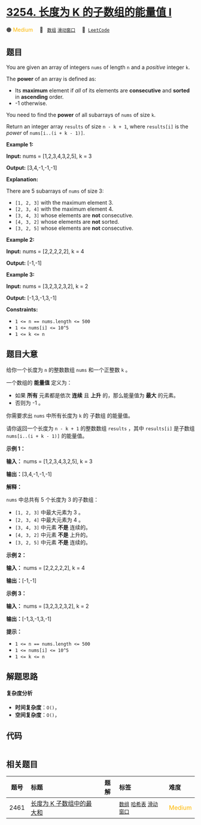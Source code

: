 # [3254. 长度为 K 的子数组的能量值 I](https://leetcode.com/problems/find-the-power-of-k-size-subarrays-i)

🟠 <font color=#ffb800>Medium</font>&emsp; 🔖&ensp; [`数组`](/tag/array.md) [`滑动窗口`](/tag/sliding-window.md)&emsp; 🔗&ensp;[`LeetCode`](https://leetcode.com/problems/find-the-power-of-k-size-subarrays-i)

## 题目

You are given an array of integers `nums` of length `n` and a _positive_
integer `k`.

The **power** of an array is defined as:

  * Its **maximum** element if _all_ of its elements are **consecutive** and **sorted** in **ascending** order.
  * -1 otherwise.

You need to find the **power** of all subarrays of `nums` of size `k`.

Return an integer array `results` of size `n - k + 1`, where `results[i]` is
the _power_ of `nums[i..(i + k - 1)]`.



**Example 1:**

**Input:** nums = [1,2,3,4,3,2,5], k = 3

**Output:** [3,4,-1,-1,-1]

**Explanation:**

There are 5 subarrays of `nums` of size 3:

  * `[1, 2, 3]` with the maximum element 3.
  * `[2, 3, 4]` with the maximum element 4.
  * `[3, 4, 3]` whose elements are **not** consecutive.
  * `[4, 3, 2]` whose elements are **not** sorted.
  * `[3, 2, 5]` whose elements are **not** consecutive.

**Example 2:**

**Input:** nums = [2,2,2,2,2], k = 4

**Output:** [-1,-1]

**Example 3:**

**Input:** nums = [3,2,3,2,3,2], k = 2

**Output:** [-1,3,-1,3,-1]



**Constraints:**

  * `1 <= n == nums.length <= 500`
  * `1 <= nums[i] <= 10^5`
  * `1 <= k <= n`


## 题目大意

给你一个长度为 `n` 的整数数组 `nums` 和一个正整数 `k` 。

一个数组的 **能量值** 定义为：

  * 如果 **所有**  元素都是依次 **连续** 且 **上升** 的，那么能量值为 **最大**  的元素。
  * 否则为 -1 。

你需要求出 `nums` 中所有长度为 `k` 的 子数组 的能量值。

请你返回一个长度为 `n - k + 1` 的整数数组 `results` ，其中 `results[i]` 是子数组 `nums[i..(i + k -
1)]` 的能量值。



**示例 1：**

**输入：** nums = [1,2,3,4,3,2,5], k = 3

**输出：**[3,4,-1,-1,-1]

**解释：**

`nums` 中总共有 5 个长度为 3 的子数组：

  * `[1, 2, 3]` 中最大元素为 3 。
  * `[2, 3, 4]` 中最大元素为 4 。
  * `[3, 4, 3]` 中元素 **不是**  连续的。
  * `[4, 3, 2]` 中元素 **不是**  上升的。
  * `[3, 2, 5]` 中元素 **不是**  连续的。

**示例 2：**

**输入：** nums = [2,2,2,2,2], k = 4

**输出：**[-1,-1]

**示例 3：**

**输入：** nums = [3,2,3,2,3,2], k = 2

**输出：**[-1,3,-1,3,-1]



**提示：**

  * `1 <= n == nums.length <= 500`
  * `1 <= nums[i] <= 10^5`
  * `1 <= k <= n`


## 解题思路

#### 复杂度分析

- **时间复杂度**：`O()`，
- **空间复杂度**：`O()`，

## 代码

```javascript

```

## 相关题目

<!-- prettier-ignore -->
| 题号 | 标题 | 题解 | 标签 | 难度 |
| :------: | :------ | :------: | :------ | :------ |
| 2461 | [长度为 K 子数组中的最大和](https://leetcode.com/problems/maximum-sum-of-distinct-subarrays-with-length-k) |  |  [`数组`](/tag/array.md) [`哈希表`](/tag/hash-table.md) [`滑动窗口`](/tag/sliding-window.md) | <font color=#ffb800>Medium</font> |